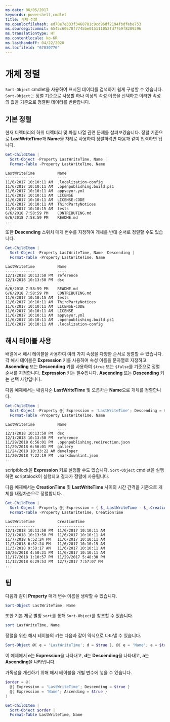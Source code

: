 ```yaml
---
ms.date: 06/05/2017
keywords: powershell,cmdlet
title: 개체 정렬
ms.openlocfilehash: ed78e7e333f3468781c9cd96df2194fbdfebe753
ms.sourcegitcommit: 6545c60578f7745be015111052fd7769f8289296
ms.translationtype: HT
ms.contentlocale: ko-KR
ms.lasthandoff: 04/22/2020
ms.locfileid: "67030776"
---
```

# <a name="sorting-objects"></a>개체 정렬

`Sort-Object` cmdlet을 사용하여 표시된 데이터를 검색하기 쉽게 구성할 수 있습니다. `Sort-Object`는 정렬 기준으로 사용할 하나 이상의 속성 이름을 선택하고 이러한 속성의 값을 기준으로 정렬된 데이터를 반환합니다.

## <a name="basic-sorting"></a>기본 정렬

현재 디렉터리의 하위 디렉터리 및 파일 나열 관련 문제를 살펴보겠습니다.
정렬 기준으로 **LastWriteTime**과 **Name**을 차례로 사용하여 정렬하려면 다음과 같이 입력하면 됩니다.

```powershell
Get-ChildItem |
  Sort-Object -Property LastWriteTime, Name |
  Format-Table -Property LastWriteTime, Name
```

```output
LastWriteTime          Name
-------------          ----
11/6/2017 10:10:11 AM  .localization-config
11/6/2017 10:10:11 AM  .openpublishing.build.ps1
11/6/2017 10:10:11 AM  appveyor.yml
11/6/2017 10:10:11 AM  LICENSE
11/6/2017 10:10:11 AM  LICENSE-CODE
11/6/2017 10:10:11 AM  ThirdPartyNotices
11/6/2017 10:10:15 AM  tests
6/6/2018 7:58:59 PM    CONTRIBUTING.md
6/6/2018 7:58:59 PM    README.md
...
```

또한 **Descending** 스위치 매개 변수를 지정하여 개체를 반대 순서로 정렬할 수도 있습니다.

```powershell
Get-ChildItem |
  Sort-Object -Property LastWriteTime, Name -Descending |
  Format-Table -Property LastWriteTime, Name
```

```output
LastWriteTime          Name
-------------          ----
12/1/2018 10:13:50 PM  reference
12/1/2018 10:13:50 PM  dsc
...
6/6/2018 7:58:59 PM    README.md
6/6/2018 7:58:59 PM    CONTRIBUTING.md
11/6/2017 10:10:15 AM  tests
11/6/2017 10:10:11 AM  ThirdPartyNotices
11/6/2017 10:10:11 AM  LICENSE-CODE
11/6/2017 10:10:11 AM  LICENSE
11/6/2017 10:10:11 AM  appveyor.yml
11/6/2017 10:10:11 AM  .openpublishing.build.ps1
11/6/2017 10:10:11 AM  .localization-config
```

## <a name="using-hash-tables"></a>해시 테이블 사용

배열에서 해시 테이블을 사용하여 여러 가지 속성을 다양한 순서로 정렬할 수 있습니다.
각 해시 테이블은 **Expression** 키를 사용하여 속성 이름을 문자열로 지정하고 **Ascending** 또는 **Descending** 키를 사용하여 `$true` 또는 `$false`를 기준으로 정렬 순서를 지정합니다.
**Expression** 키는 필수입니다.
**Ascending** 또는 **Descending** 키는 선택 사항입니다.

다음 예제에서는 내림차순 **LastWriteTime** 및 오름차순 **Name**으로 개체를 정렬합니다.

```powershell
Get-ChildItem |
  Sort-Object -Property @{ Expression = 'LastWriteTime'; Descending = $true }, @{ Expression = 'Name'; Ascending = $true } |
  Format-Table -Property LastWriteTime, Name
```

```output
LastWriteTime          Name
-------------          ----
12/1/2018 10:13:50 PM  dsc
12/1/2018 10:13:50 PM  reference
11/29/2018 6:56:01 PM  .openpublishing.redirection.json
11/29/2018 6:56:01 PM  gallery
11/24/2018 10:33:22 AM developer
11/20/2018 7:22:19 PM  .markdownlint.json
...
```

scriptblock을 **Expression** 키로 설정할 수도 있습니다.
`Sort-Object` cmdlet을 실행하면 scriptblock이 실행되고 결과가 정렬에 사용됩니다.

다음 예제에서는 **CreationTime** 및 **LastWriteTime** 사이의 시간 간격을 기준으로 개체를 내림차순으로 정렬합니다.

```powershell
Get-ChildItem |
  Sort-Object -Property @{ Expression = { $_.LastWriteTime - $_.CreationTime }; Descending = $true } |
  Format-Table -Property LastWriteTime, CreationTime
```

```output
LastWriteTime          CreationTime
-------------          ------------
12/1/2018 10:13:50 PM  11/6/2017 10:10:11 AM
12/1/2018 10:13:50 PM  11/6/2017 10:10:11 AM
11/7/2018 6:52:24 PM   11/6/2017 10:10:11 AM
11/7/2018 6:52:24 PM   11/6/2017 10:10:15 AM
11/3/2018 9:58:17 AM   11/6/2017 10:10:11 AM
10/26/2018 4:50:21 PM  11/6/2017 10:10:11 AM
11/17/2018 1:10:57 PM  11/29/2017 5:48:30 PM
11/12/2018 6:29:53 PM  12/7/2017 7:57:07 PM
...
```

## <a name="tips"></a>팁

다음과 같이 **Property** 매개 변수 이름을 생략할 수 있습니다.

```powershell
Sort-Object LastWriteTime, Name
```

또한 기본 제공 별칭 `sort`를 통해 `Sort-Object`를 참조할 수 있습니다.

```powershell
sort LastWriteTime, Name
```

정렬을 위한 해시 테이블의 키는 다음과 같이 약식으로 나타낼 수 있습니다.

```powershell
Sort-Object @{ e = 'LastWriteTime'; d = $true }, @{ e = 'Name'; a = $true }
```

이 예제에서 **e**는 **Expression**을 나타내고, **d**는 **Descending**을 나타내고, **a**는 **Ascending**을 나타냅니다.

가독성을 개선하기 위해 해시 테이블을 개별 변수에 넣을 수 있습니다.

```powershell
$order = @(
  @{ Expression = 'LastWriteTime'; Descending = $true }
  @{ Expression = 'Name'; Ascending = $true }
)

Get-ChildItem |
  Sort-Object $order |
  Format-Table LastWriteTime, Name
```
